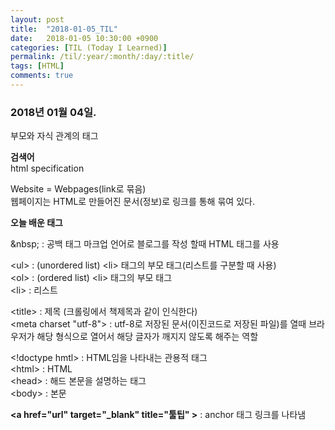 ```yaml
---
layout: post
title:  "2018-01-05_TIL"
date:   2018-01-05 10:30:00 +0900
categories: [TIL (Today I Learned)]
permalink: /til/:year/:month/:day/:title/
tags: [HTML]    
comments: true
---
```

### 2018년 01월 04일.  
부모와 자식 관계의 태그  

**검색어**  
html specification

Website = Webpages(link로 묶음)   
웹페이지는 HTML로 만들어진 문서(정보)로 링크를 통해 묶여 있다.

**오늘 배운 태그**  

\&nbsp; : 공백 태그 마크업 언어로 블로그를 작성 할때 HTML 태그를 사용

\<ul\> : (unordered list) \<li\> 태그의 부모 태그(리스트를 구분할 때 사용)  
\<ol\> : (ordered list) \<li\> 태그의 부모 태그   
\<li\> : 리스트  

\<title\> : 제목 (크롤링에서 책제목과 같이 인식한다)   
\<meta charset "utf-8"\> : utf-8로 저장된 문서(이진코드로 저장된 파일)를 열때 브라우저가 해당 형식으로 열어서 해당 글자가 깨지지 않도록 해주는 역할  

\<!doctype hmtl\> : HTML임을 나타내는 관용적 태그  
\<html\> : HTML  
\<head\> : 해드  본문을 설명하는 태그  
\<body\> : 본문  

**\<a href="url" target="_blank" title="툴팁" \>** : anchor 태그 링크를 나타냄  


